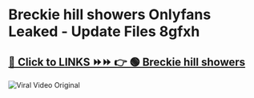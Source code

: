 
 # Breckie hill showers Onlyfans Leaked - Update Files 8gfxh

## <h2><a href="https://clipsfans.com/Breckie_hill_showers&ref=git">🔗 Click to LINKS ⏩⏩ 👉 🟢 Breckie hill showers </a></h2>

<a href="https://clipsfans.com/Breckie_hill_showers&ref=git" rel="nofollow" data-target="animated-image.originalLink"><img src="https://i.ibb.co.com/xMMVF88/686577567.gif" alt="Viral Video Original" style="max-width: 100%; display: inline-block;" data-target="animated-image.originalImage"></a>

